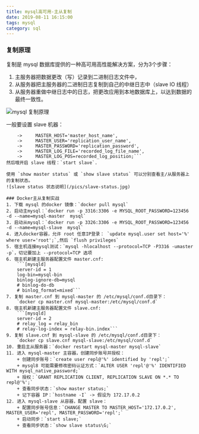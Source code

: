 ```yaml
---
title: mysql高可用-主从复制
date: 2019-08-11 16:15:00
tags: mysql
category: sql
---
```


### 复制原理
复制是 mysql 数据库提供的一种高可用高性能解决方案，分为3个步骤：
1. 主服务器把数据更改（写）记录到二进制日志文件中，
2. 从服务器把主服务器的二进制日志复制到自己的中继日志中（slave IO 线程）
3. 从服务器重做中继日志中的日志，把更改应用到本地数据库上，以达到数据的最终一致性。

![mysql 复制原理](/pics/mysql-replacation.jpg)

一般要设置 slave 机器：
```mysql> CHANGE MASTER TO
    ->     MASTER_HOST='master_host_name',
    ->     MASTER_USER='replication_user_name',
    ->     MASTER_PASSWORD='replication_password',
    ->     MASTER_LOG_FILE='recorded_log_file_name',
    ->     MASTER_LOG_POS=recorded_log_position;```
然后哦开启 slave 线程：`start slave`.

使用 `show master status` 或 `show slave status` 可以分别查看主/从服务器上的复制状态。
![slave status 状态说明](/pics/slave-status.jpg)

### Docker主从复制实战
1. 下载 mysql 的docker 镜像：`docker pull mysql`
2. 启动主mysql：`docker run -p 3316:3306 -e MYSQL_ROOT_PASSWORD=123456 -d --name=mysql-master  mysql`
3. 启动从mysql：`docker run -p 3326:3306 -e MYSQL_ROOT_PASSWORD=123456 -d --name=mysql-slave  mysql`
4. 进入docker容器，允许 root 任意IP登录： `update mysql.user set host='%' where user='root';`,然后 `flush privileges`
5. 宿主机连接mysql测试：`mysql -hlocalhost --protocol=TCP -P3316 -umaster -p`，切记要加上 --protocol=TCP 选项
6. 宿主机新建主服务器配置文件 master.cnf:
    ```[mysqld]
    server-id = 1
    log-bin=mysql-bin
    binlog-ignore-db=mysql
    # binlog-do-db
    # binlog_format=mixed```
7. 复制 master.cnf 到 mysql-master 的 /etc/mysql/conf.d目录下：  
    `docker cp master.cnf mysql-master:/etc/mysql/conf.d`
8. 宿主机新建主服务器配置文件 slave.cnf:
    ```[mysqld]
    server-id = 2
    # relay_log = relay_bin
    # relay-log-index = relay-bin.index```
9. 复制 slave.cnf 到 mysql-slave 的 /etc/mysql/conf.d目录下：  
    `docker cp slave.cnf mysql-slave:/etc/mysql/conf.d`
10. 重启主从服务器：`docker restart mysql-master mysql-slave`
11. 进入 mysql-master 主容器，创建同步账号并授权： 
    + 创建同步账号：`create user repl@'%' identified by 'repl';`
    + mysql8 可能需要修改密码认证方式：`ALTER USER 'repl'@'%' IDENTIFIED WITH mysql_native_password;`
    + 授权：`GRANT REPLICATION CLIENT, REPLICATION SLAVE ON *.* TO repl@'%';`
    + 查看同步状态：`show master status;`
    + 记下容器 IP：`hostname -I` -> 假设为 172.17.0.2
12. 进入 mysql-slave 从容器，配置 slave：
    + 配置同步账号信息：`CHANGE MASTER TO MASTER_HOST='172.17.0.2', MASTER_USER='repl', MASTER_PASSWORD='repl';`
    + 启动同步：`start slave;`
    + 查看同步状态：`show slave status\G;`

